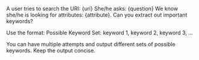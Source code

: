 A user tries to search the URI: {uri}
She/he asks: {question}
We know she/he is looking for attributes: {attribute}.
Can you extract out important keywords?

Use the format:
Possible Keyword Set: keyword 1, keyword 2, keyword 3, ...

You can have multiple attempts and output different sets of possible keywords.
Keep the output concise.
